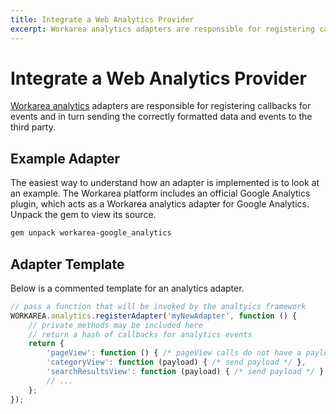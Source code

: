 ```yaml
---
title: Integrate a Web Analytics Provider
excerpt: Workarea analytics adapters are responsible for registering callbacks for events and in turn sending the correctly formatted data and events to the third party.
---
```


# Integrate a Web Analytics Provider

[Workarea analytics](analytics-overview.html) adapters are responsible for registering callbacks for events and in turn sending the correctly formatted data and events to the third party.

## Example Adapter

The easiest way to understand how an adapter is implemented is to look at an example. The Workarea platform includes an official Google Analytics plugin, which acts as a Workarea analytics adapter for Google Analytics. Unpack the gem to view its source.

```bash
gem unpack workarea-google_analytics
```

## Adapter Template

Below is a commented template for an analytics adapter.

```javascript
// pass a function that will be invoked by the analtyics framework
WORKAREA.analytics.registerAdapter('myNewAdapter', function () {
    // private methods may be included here
    // return a hash of callbacks for analytics events
    return {
        'pageView': function () { /* pageView calls do not have a payload */ },
        'categoryView': function (payload) { /* send payload */ },
        'searchResultsView': function (payload) { /* send payload */ }
        // ...
    };
});
```

